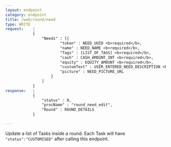 ```yaml
---
layout: endpoint
category: endpoint
title: /web/round/need
type: WRITE
request:    |
            {
                "Needs" : [{
                        "token" : NEED_UUID <b>required</b>,
                        "name" : NEED_NAME <b>required</b>,
                        "Tags" : [LIST_OF_TAGS] <b>required</b>,
                        "cash" : CASH_AMOUNT_INT <b>required</b>,
                        "equity" : EQUITY_AMOUNT <b>required</b>,
                        "customText" : USER_ENTERED_NEED_DESCRIPTION <b>required</b>,
                        "picture" : NEED_PICTURE_URL
                    }
                ]
            }
response:   |
            {
                "status" : 0,
                "procName" : "round_need_edit",
                "Round" : ROUND_DETAILS
            }

---
```


Update a list of Tasks inside a round. Each Task will have `"status":"CUSTOMISED"` after calling this endpoint.